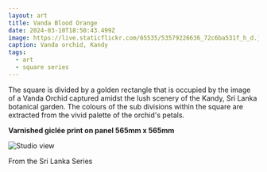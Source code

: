 ```yaml
---
layout: art
title: Vanda Blood Orange
date: 2024-03-10T18:50:43.499Z
image: https://live.staticflickr.com/65535/53579226636_72c6ba531f_h_d.jpg
caption: Vanda orchid, Kandy
tags:
  - art
  - square series
---
```

The square is divided by a golden rectangle that is occupied by the  image of a Vanda Orchid captured amidst the lush scenery of the Kandy, Sri Lanka botanical garden. The colours of the sub divisions within the square are extracted from the vivid palette of the orchid's petals.

**Varnished giclée print on panel 565mm x 565mm**

![Studio view](https://live.staticflickr.com/65535/53593868895_7fc8ccf455_h_d.jpg "Studio View")

From the Sri Lanka Series
